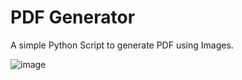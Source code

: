 # PDF Generator

A simple Python Script to generate PDF using Images.

![image](https://github.com/HarshCasper/Rotten-Scripts/blob/master/PDF%20Generator/carbon%20(16).png)
